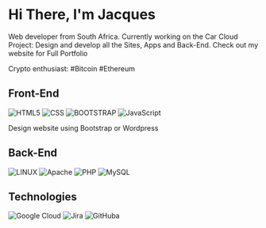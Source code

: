 <h1> Hi There, I'm Jacques </h1>

Web developer from South Africa.
Currently working on the Car Cloud Project: Design and develop all the Sites, Apps and Back-End.
Check out my website for Full Portfolio 

Crypto enthusiast: 
#Bitcoin #Ethereum

## Front-End

![HTML5](https://img.shields.io/badge/-HTML5-000?&logo=HTML5)
![CSS](https://img.shields.io/badge/-CSS-000?&logo=CSS3)
![BOOTSTRAP](https://img.shields.io/badge/-Bootstrap-000?&logo=bootstrap)
![JavaScript](https://img.shields.io/badge/-JavaScript-000?&logo=JavaScript)

<p> Design website using Bootstrap or Wordpress



## Back-End

![LINUX](https://img.shields.io/badge/-Linux-000?logo=linux)
![Apache](https://img.shields.io/badge/-Apache-000?&logo=Apache)
![PHP](https://img.shields.io/badge/-PHP-000?logo=PHP)
![MySQL](https://img.shields.io/badge/-MySQL-000?&logo=MySQL)



## Technologies

![Google Cloud](https://img.shields.io/badge/-Google_Cloud-000?&logo=googlecloud)
![Jira](https://img.shields.io/badge/-Jira-000?&logo=jira)
![GitHub](https://img.shields.io/badge/-GitHub-000?&logo=github)a